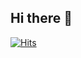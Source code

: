 ## Hi there 👋

[![Hits](https://hits.seeyoufarm.com/api/count/incr/badge.svg?url=https%3A%2F%2Fgithub.com%2Fchojja7188&count_bg=%23DEE719&title_bg=%23555555&icon=&icon_color=%23E7E7E7&title=view&edge_flat=false)](https://hits.seeyoufarm.com)
